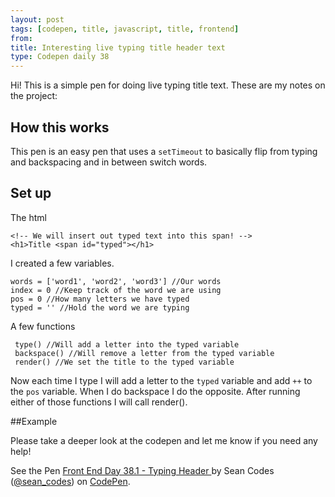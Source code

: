 ```yaml
---
layout: post
tags: [codepen, title, javascript, title, frontend]
from: 
title: Interesting live typing title header text
type: Codepen daily 38
---
```


Hi! This is a simple pen for doing live typing title text. These are my notes on the project:

## How this works
This pen is an easy pen that uses a `setTimeout` to basically flip from typing and backspacing and in between switch words.

## Set up

The html

    <!-- We will insert out typed text into this span! -->
    <h1>Title <span id="typed"></h1>

I created a few variables.

    words = ['word1', 'word2', 'word3'] //Our words
    index = 0 //Keep track of the word we are using
    pos = 0 //How many letters we have typed
    typed = '' //Hold the word we are typing
    
A few functions

     type() //Will add a letter into the typed variable
     backspace() //Will remove a letter from the typed variable
     render() //We set the title to the typed variable

Now each time I type I will add a letter to the `typed` variable and add `++` to the `pos` variable. When I do backspace I do the opposite. After running either of those functions I will call render().

##Example

Please take a deeper look at the codepen and let me know if you need any help! 

<p data-height="265" data-theme-id="dark" data-slug-hash="WpQeJy" data-default-tab="js,result" data-user="sean_codes" data-embed-version="2" data-pen-title="Front End Day 38.1 - Typing Header " class="codepen">See the Pen <a href="http://codepen.io/sean_codes/pen/WpQeJy/">Front End Day 38.1 - Typing Header </a> by Sean Codes (<a href="http://codepen.io/sean_codes">@sean_codes</a>) on <a href="http://codepen.io">CodePen</a>.</p>
<script async src="https://production-assets.codepen.io/assets/embed/ei.js"></script>
